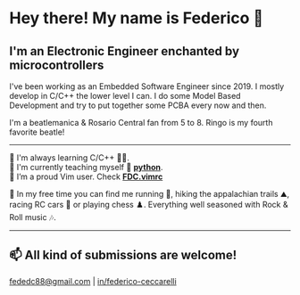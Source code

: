 # Hey there! My name is Federico 👋

## I'm an Electronic Engineer enchanted by microcontrollers
I've been working as an Embedded Software Engineer since 2019. I mostly develop in C/C++ the lower level I can. I do some Model Based Development and try to put together some PCBA every now and then.<br>

I'm a beatlemanica & Rosario Central fan from 5 to 8. Ringo is my fourth favorite beatle!

---
📝 I'm always learning C/C++ 👩‍💻.<br>
🌱 I'm currently teaching myself 🐍 **[python](https://github.com/fededc88/100-days-of-code)**.<br>
🔭 I’m a proud Vim user. Check **[FDC.vimrc](https://github.com/fededc88/FDC.vimrc)**

🌴 In my free time you can find me running 👟, hiking the appalachian trails ⛰️, racing RC cars 🚗 or playing chess ♟️. Everything well seasoned with Rock & Roll music 🎶.

---

## 📫 All kind of submissions are welcome! 
[fededc88@gmail.com](fededc88@gmail.com) | [in/federico-ceccarelli](https://www.linkedin.com/in/federico-ceccarelli/)

<!--
**fededc88/fededc88** is a ✨ _special_ ✨ repository because its `README.md` (this file) appears on your GitHub profile

Here are some ideas to get you started:

- 🔭 I’m currently working on ...
- 🌱 I’m currently learning ...
- 👯 I’m looking to collaborate on ...
- 🤔 I’m looking for help with ...
- 💬 Ask me about ...
- 📫 How to reach me: ...
- 😄 Pronouns: ...
- ⚡ Fun fact: ...
-->
